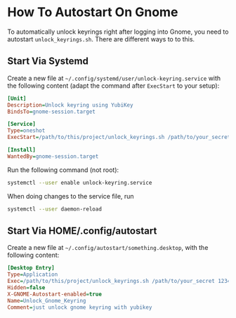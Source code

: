 # How To Autostart On Gnome

To automatically unlock keyrings right after logging into Gnome, you need to autostart
`unlock_keyrings.sh`. There are different ways to to this.

## Start Via Systemd

Create a new file at `~/.config/systemd/user/unlock-keyring.service` with the following content
(adapt the command after `ExecStart` to your setup):

```ini
[Unit]
Description=Unlock keyring using YubiKey
BindsTo=gnome-session.target

[Service]
Type=oneshot
ExecStart=/path/to/this/project/unlock_keyrings.sh /path/to/your_secret 123456

[Install]
WantedBy=gnome-session.target
```

Run the following command (not root):

```sh
systemctl --user enable unlock-keyring.service
```

When doing changes to the service file, run

```sh
systemctl --user daemon-reload
```

## Start Via HOME/.config/autostart

Create a new file at `~/.config/autostart/something.desktop`, with the following content: 

```ini
[Desktop Entry]
Type=Application
Exec=/path/to/this/project/unlock_keyrings.sh /path/to/your_secret 123456
Hidden=false
X-GNOME-Autostart-enabled=true
Name=Unlock_Gnome_Keyring
Comment=just unlock gnome keyring with yubikey
```

